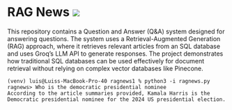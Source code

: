 # RAG News ![](https://github.com/luisgomez214/ragnews/workflows/tests/badge.svg)

This repository contains a Question and Answer (Q&A) system designed for answering questions. The system uses a Retrieval-Augmented Generation (RAG) approach, where it retrieves relevant articles from an SQL database and uses Groq’s LLM API to generate responses. The project demonstrates how traditional SQL databases can be used effectively for document retrieval without relying on complex vector databases like Pinecone.

```
(venv) luis@Luiss-MacBook-Pro-40 ragnews1 % python3 -i ragnews.py
ragnews> Who is the democratic presidential nominee
According to the article summaries provided, Kamala Harris is the Democratic presidential nominee for the 2024 US presidential election.
```

